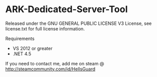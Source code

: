 # ARK-Dedicated-Server-Tool
Released under the GNU GENERAL PUBLIC LICENSE V3 License, see license.txt for full license information.

Requirements
- VS 2012 or greater
- .NET 4.5

If you need to contact me, add me on steam @ http://steamcommunity.com/id/HellsGuard
